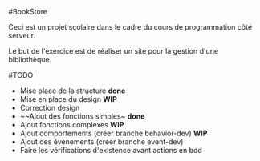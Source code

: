 #BookStore

Ceci est un projet scolaire dans le cadre du cours de programmation côté serveur. 

Le but de l'exercice est de réaliser un site pour la gestion d'une bibliothèque. 

#TODO
- ~~Mise place de la structure~~ **done**
- Mise en place du design **WIP**
- Correction design
- ~~Ajout des fonctions simples~ **done** 
- Ajout fonctions complexes **WIP**
- Ajout comportements (créer branche behavior-dev) **WIP**
- Ajout des évènements (créer branche event-dev)
- Faire les vérifications d'existence avant actions en bdd